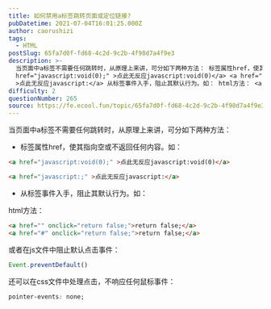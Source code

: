 ```yaml
---
title: 如何禁用a标签跳转页面或定位链接?
pubDatetime: 2021-07-04T16:01:25.000Z
author: caorushizi
tags:
  - HTML
postSlug: 65fa7d0f-fd68-4c2d-9c2b-4f98d7a4f9e3
description: >-
  当页面中a标签不需要任何跳转时，从原理上来讲，可分如下两种方法： 标签属性href，使其指向空或不返回任何内容。如： <a
  href="javascript:void(0);" >点此无反应javascript:void(0)</a> <a href="javascript:;"
  >点此无反应javascript:</a> 从标签事件入手，阻止其默认行为。如： html方法： <a href=""
difficulty: 2
questionNumber: 265
source: https://fe.ecool.fun/topic/65fa7d0f-fd68-4c2d-9c2b-4f98d7a4f9e3
---
```


当页面中a标签不需要任何跳转时，从原理上来讲，可分如下两种方法：

* 标签属性href，使其指向空或不返回任何内容。如：

```html
<a href="javascript:void(0);" >点此无反应javascript:void(0)</a>

<a href="javascript:;" >点此无反应javascript:</a>
```

* 从标签事件入手，阻止其默认行为。如：

html方法：

```html
<a href="" onclick="return false;">return false;</a>
<a href="#" onclick="return false;">return false;</a>
``` 

或者在js文件中阻止默认点击事件：

```javascript
Event.preventDefault()
```

还可以在css文件中处理点击，不响应任何鼠标事件：
```css
pointer-events: none;
```
